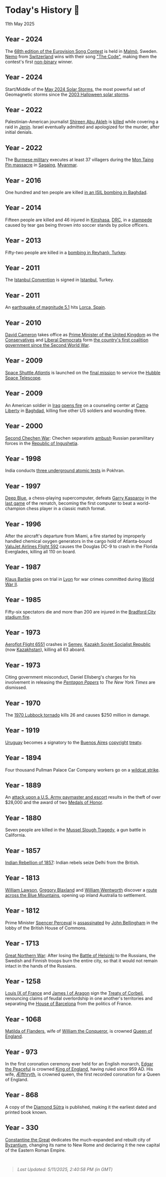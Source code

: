 
# Today's History 📜

11th May 2025


## Year - 2024
 The [68th edition of the Eurovision Song Contest](https://wikipedia.org/wiki/Eurovision_Song_Contest_2024 "Eurovision Song Contest 2024") is held in [Malmö](https://wikipedia.org/wiki/Malm%C3%B6 "Malmö"), Sweden. [Nemo](https://wikipedia.org/wiki/Nemo_(singer) "Nemo (singer)") from [Switzerland](https://wikipedia.org/wiki/Switzerland_in_the_Eurovision_Song_Contest_2024 "Switzerland in the Eurovision Song Contest 2024") wins with their song ["The Code"](https://wikipedia.org/wiki/The_Code_(Nemo_song) "The Code (Nemo song)"), making them the contest's first [non-binary](https://wikipedia.org/wiki/Non-binary_gender "Non-binary gender") winner.

## Year - 2024
 Start/Middle of the [May 2024 Solar Storms](https://wikipedia.org/wiki/May_2024_solar_storms "May 2024 solar storms"), the most powerful set of Geomagnetic storms since the [2003 Halloween solar storms](https://wikipedia.org/wiki/2003_Halloween_solar_storms "2003 Halloween solar storms").

## Year - 2022
 Palestinian-American journalist [Shireen Abu Akleh](https://wikipedia.org/wiki/Shireen_Abu_Akleh "Shireen Abu Akleh") is [killed](https://wikipedia.org/wiki/Killing_of_Shireen_Abu_Akleh "Killing of Shireen Abu Akleh") while covering a raid in [Jenin](https://wikipedia.org/wiki/Jenin "Jenin"). Israel eventually admitted and apologized for the murder, after initial denials.

## Year - 2022
 The [Burmese military](https://wikipedia.org/wiki/Tatmadaw "Tatmadaw") executes at least 37 villagers during the [Mon Taing Pin massacre](https://wikipedia.org/wiki/Mon_Taing_Pin_massacre "Mon Taing Pin massacre") in [Sagaing](https://wikipedia.org/wiki/Sagaing_Region "Sagaing Region"), [Myanmar](https://wikipedia.org/wiki/Myanmar "Myanmar").

## Year - 2016
 One hundred and ten people are killed [in an ISIL bombing in Baghdad](https://wikipedia.org/wiki/11_May_2016_Baghdad_bombing "11 May 2016 Baghdad bombing").

## Year - 2014
 Fifteen people are killed and 46 injured in [Kinshasa](https://wikipedia.org/wiki/Kinshasa "Kinshasa"), [DRC](https://wikipedia.org/wiki/Democratic_Republic_of_the_Congo "Democratic Republic of the Congo"), in a [stampede](https://wikipedia.org/wiki/2014_Stade_Tata_Rapha%C3%ABl_disaster "2014 Stade Tata Raphaël disaster") caused by tear gas being thrown into soccer stands by police officers.

## Year - 2013
 Fifty-two people are killed in a [bombing in Reyhanlı, Turkey](https://wikipedia.org/wiki/2013_Reyhanl%C4%B1_car_bombings "2013 Reyhanlı car bombings").

## Year - 2011
 The [Istanbul Convention](https://wikipedia.org/wiki/Istanbul_Convention "Istanbul Convention") is signed in [Istanbul](https://wikipedia.org/wiki/Istanbul "Istanbul"), Turkey.

## Year - 2011
 An [earthquake of magnitude 5.1](https://wikipedia.org/wiki/2011_Lorca_earthquake "2011 Lorca earthquake") hits [Lorca, Spain](https://wikipedia.org/wiki/Lorca,_Spain "Lorca, Spain").

## Year - 2010
 [David Cameron](https://wikipedia.org/wiki/David_Cameron "David Cameron") takes office as [Prime Minister of the United Kingdom](https://wikipedia.org/wiki/Prime_Minister_of_the_United_Kingdom "Prime Minister of the United Kingdom") as the [Conservatives](https://wikipedia.org/wiki/Conservative_Party_(UK) "Conservative Party (UK)") and [Liberal Democrats](https://wikipedia.org/wiki/Liberal_Democrats_(UK) "Liberal Democrats (UK)") form [the country's first coalition government since the Second World War](https://wikipedia.org/wiki/Cameron%E2%80%93Clegg_coalition "Cameron-Clegg coalition").

## Year - 2009
 [Space Shuttle <i>Atlantis</i>](https://wikipedia.org/wiki/Space_Shuttle_Atlantis "Space Shuttle Atlantis") is launched on the [final mission](https://wikipedia.org/wiki/STS-125 "STS-125") to service the [Hubble Space Telescope](https://wikipedia.org/wiki/Hubble_Space_Telescope "Hubble Space Telescope").

## Year - 2009
 An American soldier in [Iraq](https://wikipedia.org/wiki/Iraq "Iraq") [opens fire](https://wikipedia.org/wiki/Camp_Liberty_shooting "Camp Liberty shooting") on a counseling center at [Camp Liberty](https://wikipedia.org/wiki/Camp_Liberty "Camp Liberty") in [Baghdad](https://wikipedia.org/wiki/Baghdad "Baghdad"), killing five other US soldiers and wounding three.

## Year - 2000
 [Second Chechen War](https://wikipedia.org/wiki/Second_Chechen_War "Second Chechen War"): Chechen separatists [ambush](https://wikipedia.org/wiki/Galashki_ambush "Galashki ambush") Russian paramilitary forces in the [Republic of Ingushetia](https://wikipedia.org/wiki/Republic_of_Ingushetia "Republic of Ingushetia").

## Year - 1998
 India conducts [three underground atomic tests](https://wikipedia.org/wiki/Pokhran-II "Pokhran-II") in Pokhran.

## Year - 1997
 [Deep Blue](https://wikipedia.org/wiki/Deep_Blue_(chess_computer) "Deep Blue (chess computer)"), a chess-playing supercomputer, defeats [Garry Kasparov](https://wikipedia.org/wiki/Garry_Kasparov "Garry Kasparov") in the [last game](https://wikipedia.org/wiki/Deep_Blue_versus_Kasparov,_1997,_Game_6 "Deep Blue versus Kasparov, 1997, Game 6") of the rematch, becoming the first computer to beat a world-champion chess player in a classic match format.

## Year - 1996
 After the aircraft's departure from Miami, a fire started by improperly handled chemical oxygen generators in the cargo hold of Atlanta-bound [ValuJet Airlines Flight 592](https://wikipedia.org/wiki/ValuJet_Airlines_Flight_592 "ValuJet Airlines Flight 592") causes the Douglas DC-9 to crash in the Florida Everglades, killing all 110 on board.

## Year - 1987
 [Klaus Barbie](https://wikipedia.org/wiki/Klaus_Barbie "Klaus Barbie") goes on trial in [Lyon](https://wikipedia.org/wiki/Lyon "Lyon") for war crimes committed during [World War II](https://wikipedia.org/wiki/World_War_II "World War II").

## Year - 1985
 Fifty-six spectators die and more than 200 are injured in the [Bradford City stadium fire](https://wikipedia.org/wiki/Bradford_City_stadium_fire "Bradford City stadium fire").

## Year - 1973
 [Aeroflot Flight 6551](https://wikipedia.org/wiki/Aeroflot_Flight_6551 "Aeroflot Flight 6551") crashes in [Semey](https://wikipedia.org/wiki/Semey "Semey"), [Kazakh Soviet Socialist Republic](https://wikipedia.org/wiki/Kazakh_Soviet_Socialist_Republic "Kazakh Soviet Socialist Republic") (now [Kazakhstan](https://wikipedia.org/wiki/Kazakhstan "Kazakhstan")), killing all 63 aboard.

## Year - 1973
 Citing government misconduct, Daniel Ellsberg's charges for his involvement in releasing the <i>[Pentagon Papers](https://wikipedia.org/wiki/Pentagon_Papers "Pentagon Papers")</i> to <i>The New York Times</i> are dismissed.

## Year - 1970
 The [1970 Lubbock tornado](https://wikipedia.org/wiki/Lubbock_tornado "Lubbock tornado") kills 26 and causes $250 million in damage.

## Year - 1919
 [Uruguay](https://wikipedia.org/wiki/Uruguay "Uruguay") becomes a signatory to the [Buenos Aires](https://wikipedia.org/wiki/Buenos_Aires_Convention "Buenos Aires Convention") [copyright](https://wikipedia.org/wiki/Copyright "Copyright") [treaty](https://wikipedia.org/wiki/Treaty "Treaty").

## Year - 1894
 Four thousand Pullman Palace Car Company workers go on a [wildcat strike](https://wikipedia.org/wiki/Pullman_Strike "Pullman Strike").

## Year - 1889
 An [attack upon a U.S. Army paymaster and escort](https://wikipedia.org/wiki/Wham_Paymaster_robbery "Wham Paymaster robbery") results in the theft of over $28,000 and the award of two [Medals of Honor](https://wikipedia.org/wiki/Medal_of_Honor "Medal of Honor").

## Year - 1880
 Seven people are killed in the [Mussel Slough Tragedy](https://wikipedia.org/wiki/Mussel_Slough_Tragedy "Mussel Slough Tragedy"), a gun battle in California.

## Year - 1857
 [Indian Rebellion of 1857](https://wikipedia.org/wiki/Indian_Rebellion_of_1857 "Indian Rebellion of 1857"): Indian rebels seize Delhi from the British.

## Year - 1813
 [William Lawson](https://wikipedia.org/wiki/William_Lawson_(explorer) "William Lawson (explorer)"), [Gregory Blaxland](https://wikipedia.org/wiki/Gregory_Blaxland "Gregory Blaxland") and [William Wentworth](https://wikipedia.org/wiki/William_Wentworth "William Wentworth") discover a [route across the Blue Mountains](https://wikipedia.org/wiki/1813_crossing_of_the_Blue_Mountains "1813 crossing of the Blue Mountains"), opening up inland Australia to settlement.

## Year - 1812
 Prime Minister [Spencer Perceval](https://wikipedia.org/wiki/Spencer_Perceval "Spencer Perceval") is [assassinated](https://wikipedia.org/wiki/Assassination_of_Spencer_Perceval "Assassination of Spencer Perceval") by [John Bellingham](https://wikipedia.org/wiki/John_Bellingham "John Bellingham") in the lobby of the British House of Commons.

## Year - 1713
 [Great Northern War](https://wikipedia.org/wiki/Great_Northern_War "Great Northern War"): After losing the [Battle of Helsinki](https://wikipedia.org/wiki/Battle_of_Helsinki_(1713) "Battle of Helsinki (1713)") to the Russians, the Swedish and Finnish troops burn the entire city, so that it would not remain intact in the hands of the Russians.

## Year - 1258
 [Louis IX of France](https://wikipedia.org/wiki/Louis_IX_of_France "Louis IX of France") and [James I of Aragon](https://wikipedia.org/wiki/James_I_of_Aragon "James I of Aragon") sign the [Treaty of Corbeil](https://wikipedia.org/wiki/Treaty_of_Corbeil_(1258) "Treaty of Corbeil (1258)"), renouncing claims of feudal overlordship in one another's territories and separating the [House of Barcelona](https://wikipedia.org/wiki/House_of_Barcelona "House of Barcelona") from the politics of France.

## Year - 1068
 [Matilda of Flanders](https://wikipedia.org/wiki/Matilda_of_Flanders "Matilda of Flanders"), wife of [William the Conqueror](https://wikipedia.org/wiki/William_the_Conqueror "William the Conqueror"), is crowned [Queen of England](https://wikipedia.org/wiki/List_of_English_royal_consorts "List of English royal consorts").

## Year - 973
In the first coronation ceremony ever held for an English monarch, [Edgar the Peaceful](https://wikipedia.org/wiki/Edgar,_King_of_England "Edgar, King of England") is crowned [King of England](https://wikipedia.org/wiki/List_of_English_monarchs "List of English monarchs"), having ruled since 959 AD. His wife, [Ælfthryth](https://wikipedia.org/wiki/%C3%86lfthryth_(wife_of_Edgar) "Ælfthryth (wife of Edgar)"), is crowned queen, the first recorded coronation for a Queen of England.

## Year - 868
A copy of the [Diamond Sūtra](https://wikipedia.org/wiki/Diamond_S%C5%ABtra "Diamond Sūtra") is published, making it the earliest dated and printed book known.

## Year - 330
[Constantine the Great](https://wikipedia.org/wiki/Constantine_the_Great "Constantine the Great") dedicates the much-expanded and rebuilt city of [Byzantium](https://wikipedia.org/wiki/Byzantium "Byzantium"), changing its name to New Rome and declaring it the new capital of the Eastern Roman Empire.

<br />

> _Last Updated: 5/11/2025, 2:40:58 PM (in GMT)_
